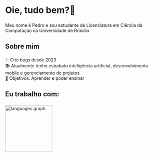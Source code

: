<h1 align="left">Oie, tudo bem?👋</h1>

###

<p align="left">Meu nome é Pedro e sou estudante de Licenciatura em Ciência da Computação na Universidade de Brasília</p>

###

<h2 align="left">Sobre mim</h2>

###

<p align="left">✨ Crio bugs desde 2023<br>📚 Atualmente tenho estudado inteligência artificial, desenvolvimento mobile e gerenciamento de projetos<br>🎯 Objetivos: Aprender e poder ensinar</p>

###

<h2 align="left">Eu trabalho com:</h2>

###

<div align="left">
  <img src="https://github-readme-stats.vercel.app/api/top-langs?username=pedrofernandss&locale=en&hide_title=false&layout=compact&card_width=320&langs_count=5&theme=dracula&hide_border=false&order=2" height="150" alt="languages graph"  />
</div>

###
